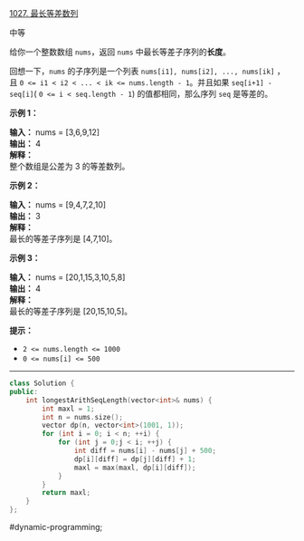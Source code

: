 [1027. 最长等差数列](https://leetcode.cn/problems/longest-arithmetic-subsequence/)

中等

给你一个整数数组 `nums`，返回 `nums` 中最长等差子序列的**长度**。

回想一下，`nums` 的子序列是一个列表 `nums[i1], nums[i2], ..., nums[ik]` ，且 `0 <= i1 < i2 < ... < ik <= nums.length - 1`。并且如果 `seq[i+1] - seq[i]`( `0 <= i < seq.length - 1`) 的值都相同，那么序列 `seq` 是等差的。

**示例 1：**

**输入：** nums = [3,6,9,12]  
**输出：** 4  
**解释：**   
整个数组是公差为 3 的等差数列。

**示例 2：**

**输入：** nums = [9,4,7,2,10]  
**输出：** 3  
**解释：**  
最长的等差子序列是 [4,7,10]。

**示例 3：**

**输入：** nums = [20,1,15,3,10,5,8]  
**输出：** 4  
**解释：**  
最长的等差子序列是 [20,15,10,5]。

**提示：**

- `2 <= nums.length <= 1000`
- `0 <= nums[i] <= 500`
---- ----
```cpp
class Solution {
public:
    int longestArithSeqLength(vector<int>& nums) {
        int maxl = 1;
        int n = nums.size();
        vector dp(n, vector<int>(1001, 1));
        for (int i = 0; i < n; ++i) {
            for (int j = 0;j < i; ++j) {
                int diff = nums[i] - nums[j] + 500;
                dp[i][diff] = dp[j][diff] + 1;
                maxl = max(maxl, dp[i][diff]);
            }
        }
        return maxl;
    }
};
```
#dynamic-programming; 